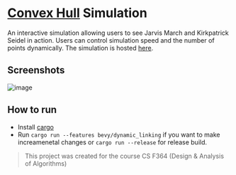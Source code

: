# [Convex Hull](https://en.wikipedia.org/wiki/Convex_hull) Simulation
An interactive simulation allowing users to see Jarvis March and Kirkpatrick Seidel in action. Users can control simulation speed and the number of points dynamically. The simulation is hosted [here](https://saphereye.github.io/Convex-Hull-CS-F364/).

## Screenshots
![image](https://github.com/Saphereye/Convex-Hull-CS-F364/assets/59739923/8455aaa8-bc40-479f-84f3-e7a0021cc329)

## How to run
- Install [cargo](https://doc.rust-lang.org/cargo/getting-started/installation.html)
- Run `cargo run --features bevy/dynamic_linking` if you want to make increamenetal changes or `cargo run --release` for release build.

> This project was created for the course CS F364 (Design & Analysis of Algorithms)
